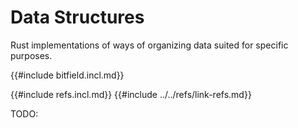 # Data Structures

Rust implementations of ways of organizing data suited for specific purposes.

{{#include bitfield.incl.md}}

{{#include refs.incl.md}}
{{#include ../../refs/link-refs.md}}
<div class="hidden">
TODO:
</div>
